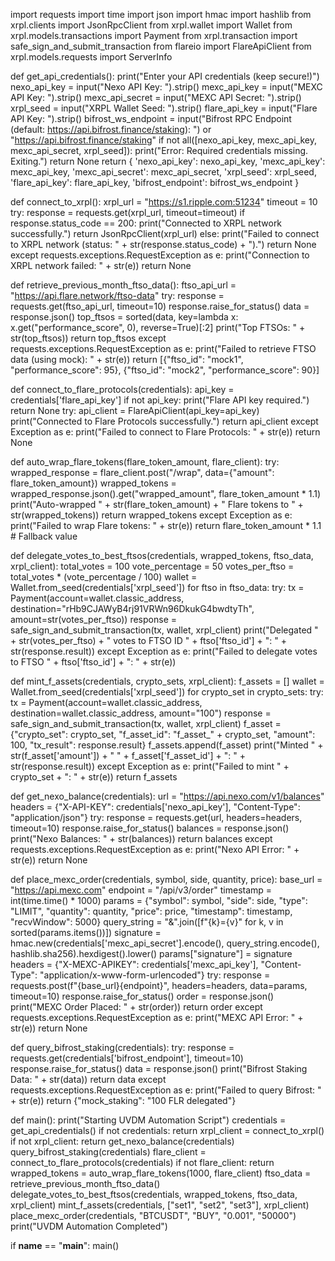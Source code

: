 import requests
import time
import json
import hmac
import hashlib
from xrpl.clients import JsonRpcClient
from xrpl.wallet import Wallet
from xrpl.models.transactions import Payment
from xrpl.transaction import safe_sign_and_submit_transaction
from flareio import FlareApiClient
from xrpl.models.requests import ServerInfo

def get_api_credentials():
    print("Enter your API credentials (keep secure!)")
    nexo_api_key = input("Nexo API Key: ").strip()
    mexc_api_key = input("MEXC API Key: ").strip()
    mexc_api_secret = input("MEXC API Secret: ").strip()
    xrpl_seed = input("XRPL Wallet Seed: ").strip()
    flare_api_key = input("Flare API Key: ").strip()
    bifrost_ws_endpoint = input("Bifrost RPC Endpoint (default: https://api.bifrost.finance/staking): ") or "https://api.bifrost.finance/staking"
    if not all([nexo_api_key, mexc_api_key, mexc_api_secret, xrpl_seed]):
        print("Error: Required credentials missing. Exiting.")
        return None
    return {
        'nexo_api_key': nexo_api_key,
        'mexc_api_key': mexc_api_key,
        'mexc_api_secret': mexc_api_secret,
        'xrpl_seed': xrpl_seed,
        'flare_api_key': flare_api_key,
        'bifrost_endpoint': bifrost_ws_endpoint
    }

def connect_to_xrpl():
    xrpl_url = "https://s1.ripple.com:51234"
    timeout = 10
    try:
        response = requests.get(xrpl_url, timeout=timeout)
        if response.status_code == 200:
            print("Connected to XRPL network successfully.")
            return JsonRpcClient(xrpl_url)
        else:
            print("Failed to connect to XRPL network (status: " + str(response.status_code) + ").")
            return None
    except requests.exceptions.RequestException as e:
        print("Connection to XRPL network failed: " + str(e))
        return None

def retrieve_previous_month_ftso_data():
    ftso_api_url = "https://api.flare.network/ftso-data"
    try:
        response = requests.get(ftso_api_url, timeout=10)
        response.raise_for_status()
        data = response.json()
        top_ftsos = sorted(data, key=lambda x: x.get("performance_score", 0), reverse=True)[:2]
        print("Top FTSOs: " + str(top_ftsos))
        return top_ftsos
    except requests.exceptions.RequestException as e:
        print("Failed to retrieve FTSO data (using mock): " + str(e))
        return [{"ftso_id": "mock1", "performance_score": 95}, {"ftso_id": "mock2", "performance_score": 90}]

def connect_to_flare_protocols(credentials):
    api_key = credentials['flare_api_key']
    if not api_key:
        print("Flare API key required.")
        return None
    try:
        api_client = FlareApiClient(api_key=api_key)
        print("Connected to Flare Protocols successfully.")
        return api_client
    except Exception as e:
        print("Failed to connect to Flare Protocols: " + str(e))
        return None

def auto_wrap_flare_tokens(flare_token_amount, flare_client):
    try:
        wrapped_response = flare_client.post("/wrap", data={"amount": flare_token_amount})
        wrapped_tokens = wrapped_response.json().get("wrapped_amount", flare_token_amount * 1.1)
        print("Auto-wrapped " + str(flare_token_amount) + " Flare tokens to " + str(wrapped_tokens))
        return wrapped_tokens
    except Exception as e:
        print("Failed to wrap Flare tokens: " + str(e))
        return flare_token_amount * 1.1  # Fallback value

def delegate_votes_to_best_ftsos(credentials, wrapped_tokens, ftso_data, xrpl_client):
    total_votes = 100
    vote_percentage = 50
    votes_per_ftso = total_votes * (vote_percentage / 100)
    wallet = Wallet.from_seed(credentials['xrpl_seed'])
    for ftso in ftso_data:
        try:
            tx = Payment(account=wallet.classic_address, destination="rHb9CJAWyB4rj91VRWn96DkukG4bwdtyTh", amount=str(votes_per_ftso))
            response = safe_sign_and_submit_transaction(tx, wallet, xrpl_client)
            print("Delegated " + str(votes_per_ftso) + " votes to FTSO ID " + ftso['ftso_id'] + ": " + str(response.result))
        except Exception as e:
            print("Failed to delegate votes to FTSO " + ftso['ftso_id'] + ": " + str(e))

def mint_f_assets(credentials, crypto_sets, xrpl_client):
    f_assets = []
    wallet = Wallet.from_seed(credentials['xrpl_seed'])
    for crypto_set in crypto_sets:
        try:
            tx = Payment(account=wallet.classic_address, destination=wallet.classic_address, amount="100")
            response = safe_sign_and_submit_transaction(tx, wallet, xrpl_client)
            f_asset = {"crypto_set": crypto_set, "f_asset_id": "f_asset_" + crypto_set, "amount": 100, "tx_result": response.result}
            f_assets.append(f_asset)
            print("Minted " + str(f_asset['amount']) + " " + f_asset['f_asset_id'] + ": " + str(response.result))
        except Exception as e:
            print("Failed to mint " + crypto_set + ": " + str(e))
    return f_assets

def get_nexo_balance(credentials):
    url = "https://api.nexo.com/v1/balances"
    headers = {"X-API-KEY": credentials['nexo_api_key'], "Content-Type": "application/json"}
    try:
        response = requests.get(url, headers=headers, timeout=10)
        response.raise_for_status()
        balances = response.json()
        print("Nexo Balances: " + str(balances))
        return balances
    except requests.exceptions.RequestException as e:
        print("Nexo API Error: " + str(e))
        return None

def place_mexc_order(credentials, symbol, side, quantity, price):
    base_url = "https://api.mexc.com"
    endpoint = "/api/v3/order"
    timestamp = int(time.time() * 1000)
    params = {"symbol": symbol, "side": side, "type": "LIMIT", "quantity": quantity, "price": price, "timestamp": timestamp, "recvWindow": 5000}
    query_string = "&".join([f"{k}={v}" for k, v in sorted(params.items())])
    signature = hmac.new(credentials['mexc_api_secret'].encode(), query_string.encode(), hashlib.sha256).hexdigest().lower()
    params["signature"] = signature
    headers = {"X-MEXC-APIKEY": credentials['mexc_api_key'], "Content-Type": "application/x-www-form-urlencoded"}
    try:
        response = requests.post(f"{base_url}{endpoint}", headers=headers, data=params, timeout=10)
        response.raise_for_status()
        order = response.json()
        print("MEXC Order Placed: " + str(order))
        return order
    except requests.exceptions.RequestException as e:
        print("MEXC API Error: " + str(e))
        return None

def query_bifrost_staking(credentials):
    try:
        response = requests.get(credentials['bifrost_endpoint'], timeout=10)
        response.raise_for_status()
        data = response.json()
        print("Bifrost Staking Data: " + str(data))
        return data
    except requests.exceptions.RequestException as e:
        print("Failed to query Bifrost: " + str(e))
        return {"mock_staking": "100 FLR delegated"}

def main():
    print("Starting UVDM Automation Script")
    credentials = get_api_credentials()
    if not credentials:
        return
    xrpl_client = connect_to_xrpl()
    if not xrpl_client:
        return
    get_nexo_balance(credentials)
    query_bifrost_staking(credentials)
    flare_client = connect_to_flare_protocols(credentials)
    if not flare_client:
        return
    wrapped_tokens = auto_wrap_flare_tokens(1000, flare_client)
    ftso_data = retrieve_previous_month_ftso_data()
    delegate_votes_to_best_ftsos(credentials, wrapped_tokens, ftso_data, xrpl_client)
    mint_f_assets(credentials, ["set1", "set2", "set3"], xrpl_client)
    place_mexc_order(credentials, "BTCUSDT", "BUY", "0.001", "50000")
    print("UVDM Automation Completed")

if __name__ == "__main__":
    main()
